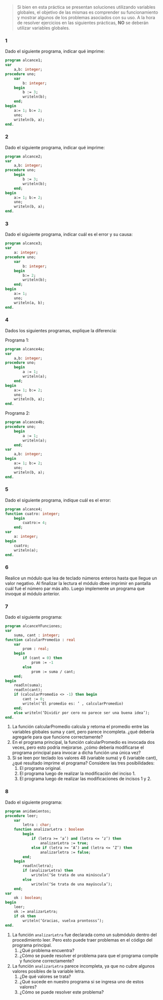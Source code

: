 > Si bien en esta práctica se presentan soluciones utilizando variables globales, el objetivo de las mismas es comprender su funcionamiento y mostrar algunos de los problemas asociados con su uso. A la hora de resolver ejercicios en las siguientes prácticas, **NO** se deberán utilizar variables globales.

### 1
Dado el siguiente programa, indicar qué imprime:

```pascal
program alcance1;
var
	a,b: integer;
procedure uno;
	var
		b: integer;
	begin
		b := 3;
		writeln(b);
	end;
begin
	a:= 1; b:= 2;
	uno;
	writeln(b, a);
end.
```
### 2
Dado el siguiente programa, indicar qué imprime:

```pascal
program alcance2;
var
	a,b: integer;
procedure uno;
	begin 
		b := 3;
		writeln(b);
	end;
begin
	a:= 1; b:= 2;
	uno;
	writeln(b, a);
end.
```
### 3
Dado el siguiente programa, indicar cuál es el error y su causa:

```pascal
program alcance3;
var
	a: integer;
procedure uno;
	var
		b: integer;
	begin
		b:= 2;
		writeln(b);
	end;
begin
	a:= 1;
	uno;
	writeln(a, b);
end.
```
### 4
Dados los siguientes programas, explique la diferencia:

Programa 1:
```pascal
program alcance4a;
var
	a,b: integer;
procedure uno;
	begin
		a := 1;
		writeln(a);
	end;
begin
	a:= 1; b:= 2;
	uno;
	writeln(b, a);
end.
```

Programa 2:
```pascal
program alcance4b;
procedure uno;
	begin
		a := 1;
		writeln(a);
	end;
var
	a,b: integer;
begin
	a:= 1; b:= 2;
	uno;
	writeln(b, a);
end.
```
### 5
Dado el siguiente programa, indique cuál es el error:

```pascal
program alcance4;
function cuatro: integer;
	begin
		cuatro:= 4;
	end;
var
	a: integer;
begin
	cuatro;
	writeln(a);
end.
```
### 6
Realice un módulo que lea de teclado números enteros hasta que llegue un valor negativo. Al finalizar la lectura el módulo dbee imprimir en pantalla cuál fué el número par más alto.
Luego implemente un programa que invoque al módulo anterior.
### 7
Dado el siguiente programa:

```pascal
program alcanceYFunciones;
var
	suma, cant : integer;
function calcularPromedio : real
	var
		prom : real;
	begin
		if (cant = 0) then
			prom := -1
		else
			prom := suma / cant;
	end;
begin
	readln(suma);
	readln(cant);
	if (calcularPromedio <> -1) then begin
		cant := 0;
		writeln(‘El promedio es: ’ , calcularPromedio)
	end;
	else writeln(‘Dividir por cero no parece ser una buena idea’);
end.
```
1. La función calcularPromedio calcula y retorna el promedio entre las variables globales suma y cant, pero parece incompleta. ¿qué debería agregarle para que funcione correctamente?
2. En el programa principal, la función calcularPromedio es invocada dos veces, pero esto podría mejorarse. ¿cómo debería modificarse el programa principal para invocar a dicha función una única vez?
3. Si se leen por teclado los valores 48 (variable suma) y 6 (variable cant), ¿qué resultado imprime el programa? Considere las tres posibilidades:
	1. El programa original.
	2. El programa luego de realizar la modificación del inciso 1.
	3. El programa luego de realizar las modificaciones de incisos 1 y 2.
### 8
Dado el siguiente programa:

```pascal
program anidamientos;
procedure leer;
	var
		letra : char;
	function analizarLetra : boolean
		begin
			if (letra >= ‘a’) and (letra <= ‘z’) then
				analizarLetra := true;
			else if (letra >= ‘A’) and (letra <= ‘Z’) then
				analizarletra := false;
		end;
	begin
		readln(letra);
		if (analizarLetra) then
			writeln(‘Se trata de una minúscula’)
		else
			writeln(‘Se trata de una mayúscula’);
	end;
var
	ok : boolean;
begin
	leer;
	ok := analizarLetra;
	if ok then
		writeln(‘Gracias, vuelva prontosss’);
end.
```
1. La función `analizarLetra` fue declarada como un submódulo dentro del procedimiento leer. Pero esto puede traer problemas en el código del programa principal.
	1. ¿Qué problema encuentra?
	2. ¿Cómo se puede resolver el problema para que el programa compile y funcione correctamente?
2. La función `analizarLetra` parece incompleta, ya que no cubre algunos valores posibles de la variable letra.
	1. ¿De qué valores se trata?
	2. ¿Qué sucede en nuestro programa si se ingresa uno de estos valores?
	3. ¿Cómo se puede resolver este problema?